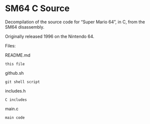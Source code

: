 # SM64 C Source

Decompilation of the source code for “Super Mario 64”, in C, from the SM64 disassembly.

Originally released 1996 on the Nintendo 64.

Files:

  README.md 
  
    this file
  github.sh
  
    git shell script
  includes.h
  
    C includes
  main.c
  
    main code
